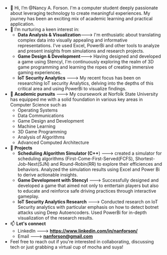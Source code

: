 - 👋 Hi, I’m @Nancy A. Forson. I'm a computer student deeply passionate about leveraging technology to create meaningful experiences. My journey has been an exciting mix of academic learning and practical application. 
- 👀 I’m nurturing a keen interest in:
  - **Data Analysis & Visualization**---> I'm enthusiatic about translating complex data into visually appealing and informative representations. I've used Excel, PowerBi and other tools to analyze and present insights from simulations and research projects.
  - **Game Design & Development**---> Having designed and developed a game using Stencyl, I'm continuously exploring the realm of 3D game programming and learning the ropes of creating immersive gaming experiences.
  - **IoT Security Analytics** ---> My recent focus has been on researching IoT security Analytics, delving into the depths of this critical area and using PowerBi to visualize findings.
- 🌱 **Academic pursuits** ---> My coursework at Norfolk State University has equipped me with a solid foundation in various key areas in Computer Science such as
  - Operating Systems
  - Data Communications
  - Game Design and Development
  - Machine Learning
  - 3D Game Programming
  - Analysis of Algorithms
  - Advanced Computed Architecture
- 💞️ **Projects**
  - **Scheduling Algorithm Simulator (C++**) ---> created a simulator for scheduling algorithms (First-Come-First-Served(FCFS), Shortest-Job-Next(SJN) and Round-Robin(RR) to explore their efficiences and behaviors. Analyzed the simulation results using Excel and Power Bi to derive actionable insights.
  - **Game Development with Stencyl** ---> Successfully designed and developed a game that aimed not only to enttertain players but also to educate and reinforce safe driving practices through interactive gameplay.
  - **IoT Security Analytics Research** ---> Conducted research on IoT Security analytics with particular emphasis on how to detect botnet attacks using Deep Autoencoders. Used PowerBi for in-depth visualization of the research results.
- 📫 **Let's connect**
  - LinkedIn ---> **https://www.linkedin.com/in/nanforson/**
  - Email ---> **nanforson@gmail.com**
- Feel free to reach out if you're interested in collaborating, discussing tech or just grabbing a virtual cup of mocha and suya!

<!---
AfuaX/AfuaX is a ✨ special ✨ repository because its `README.md` (this file) appears on your GitHub profile.
You can click the Preview link to take a look at your changes.
--->
